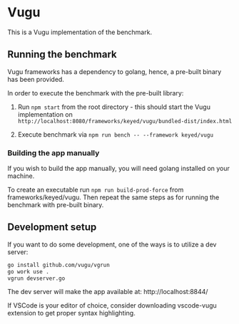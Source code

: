 #  Vugu

This is a Vugu implementation of the benchmark.


## Running the benchmark

Vugu frameworks has a dependency to golang, hence, a pre-built binary has been provided.

In order to execute the benchmark with the pre-built library:

1. Run `npm start` from the root directory - this should start the Vugu implementation on `http://localhost:8080/frameworks/keyed/vugu/bundled-dist/index.html`

2. Execute benchmark via `npm run bench -- --framework keyed/vugu`

### Building the app manually

If you wish to build the app manually, you will need golang installed on your machine.

To create an executable run `npm run build-prod-force` from frameworks/keyed/vugu.
Then repeat the same steps as for running the benchmark with pre-built binary.


## Development setup
If you want to do some development, one of the ways is to utilize a dev server:

```sh
go install github.com/vugu/vgrun
go work use .
vgrun devserver.go
```

The dev server will make the app available at: http://localhost:8844/

If VSCode is your editor of choice, consider downloading vscode-vugu extension to get proper syntax highlighting.
